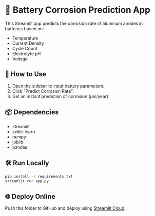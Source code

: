# 🔋 Battery Corrosion Prediction App

This Streamlit app predicts the corrosion rate of aluminum anodes in batteries based on:

- Temperature
- Current Density
- Cycle Count
- Electrolyte pH
- Voltage

## 🚀 How to Use

1. Open the sidebar to input battery parameters.
2. Click "Predict Corrosion Rate".
3. Get an instant prediction of corrosion (μm/year).

## 📦 Dependencies

- streamlit
- scikit-learn
- numpy
- joblib
- pandas

## 🛠 Run Locally

```bash
pip install -r requirements.txt
streamlit run app.py
```

## 🌐 Deploy Online

Push this folder to GitHub and deploy using [Streamlit Cloud](https://streamlit.io/cloud).
